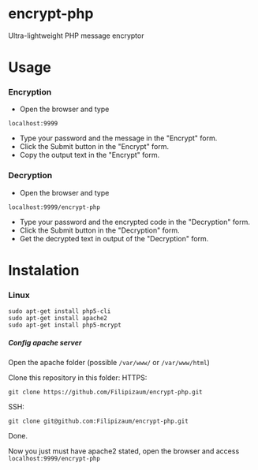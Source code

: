 # encrypt-php
Ultra-lightweight PHP message encryptor

# Usage
### Encryption
  - Open the browser and type 
```
localhost:9999
```

  - Type your password and the message in the "Encrypt" form.
  - Click the Submit button in the "Encrypt" form.
  - Copy the output text in the  "Encrypt" form.

### Decryption
  - Open the browser and type 
```
localhost:9999/encrypt-php
```

  - Type your password and the encrypted code in the "Decryption" form.
  - Click the Submit button in the "Decryption" form.
  - Get the decrypted text in output of the "Decryption" form.

# Instalation
### Linux
```
sudo apt-get install php5-cli
sudo apt-get install apache2
sudo apt-get install php5-mcrypt
```

##### Config apache server
Open the apache folder (possible `/var/www/` or `/var/www/html`)

Clone this repository in this folder:
HTTPS:
```
git clone https://github.com/Filipizaum/encrypt-php.git
```
SSH:
```
git clone git@github.com:Filipizaum/encrypt-php.git
```

Done.

Now you just must have apache2 stated, open the browser and access `localhost:9999/encrypt-php`